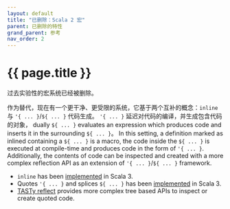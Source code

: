 ```yaml
---
layout: default
title: "已删除：Scala 2 宏"
parent: 已删除的特性
grand_parent: 参考
nav_order: 2
---
```


# {{ page.title }}

过去实验性的宏系统已经被删除。

作为替代，现在有一个更干净、更受限的系统，它基于两个互补的概念：`inline` 与 `'{ ... }`/`${ ... }` 代码生成。
`'{ ... }` 延迟对代码的编译，并生成包含代码的对象，
dually `${ ... }` evaluates an expression which produces code and inserts it in the surrounding `${ ... }`。
In this setting, a definition marked as inlined containing a `${ ... }` is a macro, the code inside the `${ ... }` is executed at compile-time and produces code in the form of `'{ ... }`.
Additionally, the contents of code can be inspected and created with a more complex reflection API as an extension of `'{ ... }`/`${ ... }` framework.

* `inline` has been [implemented](../metaprogramming/inline.md) in Scala 3.
* Quotes `'{ ... }` and splices `${ ... }` has been [implemented](../metaprogramming/macros.md) in Scala 3.
* [TASTy reflect](../metaprogramming/reflection.md) provides more complex tree based APIs to inspect or create quoted code.
